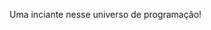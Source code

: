 Uma inciante nesse universo de programação!

<!---
PriscilaNayadeCode/PriscilaNayadeCode is a ✨ special ✨ repository because its `README.md` (this file) appears on your GitHub profile.
You can click the Preview link to take a look at your changes.
--->
